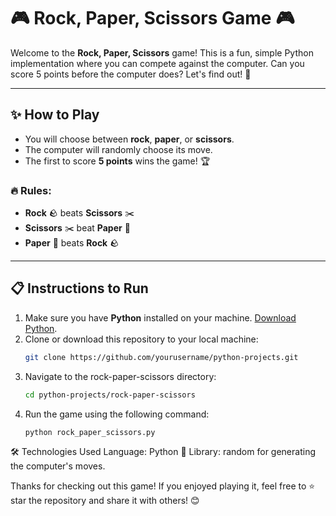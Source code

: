 # 🎮 Rock, Paper, Scissors Game 🎮

Welcome to the **Rock, Paper, Scissors** game! This is a fun, simple Python implementation where you can compete against the computer. Can you score 5 points before the computer does? Let's find out! 💪

---

## ✨ How to Play

- You will choose between **rock**, **paper**, or **scissors**.
- The computer will randomly choose its move.
- The first to score **5 points** wins the game! 🏆

### 🔥 Rules:
- **Rock** 🪨 beats **Scissors** ✂️
- **Scissors** ✂️ beat **Paper** 📄
- **Paper** 📄 beats **Rock** 🪨

---

## 📋 Instructions to Run

1. Make sure you have **Python** installed on your machine. [Download Python](https://www.python.org/downloads/).
2. Clone or download this repository to your local machine:
   ```bash
   git clone https://github.com/yourusername/python-projects.git

3. Navigate to the rock-paper-scissors directory:
   ```bash
   cd python-projects/rock-paper-scissors

4. Run the game using the following command:
   ```bash
   python rock_paper_scissors.py

🛠️ Technologies Used
Language: Python 🐍
Library: random for generating the computer's moves.

Thanks for checking out this game! If you enjoyed playing it, feel free to ⭐ star the repository and share it with others! 😊
